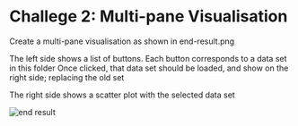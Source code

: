 # Challege 2: Multi-pane Visualisation

Create a multi-pane visualisation as shown in end-result.png

The left side shows a list of buttons.
Each button corresponds to a data set in this folder
Once clicked, that data set should be loaded, and show on the right side; replacing the old set

The right side shows a scatter plot with the selected data set

![end result](./end-result.png)
